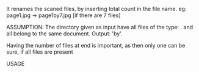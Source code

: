 It renames the scaned files, by inserting total count in the file name.
eg: page1.jpg -> page1by7.jpg [if there are 7 files]

ASSUMPTION:
The directory given as input have all files of the type: <name><pg-num>.<extension> and all belong to the same document. Output: <name><pg-num>'by'<num-pgs>.<extension>

Having the number of files at end is important, as then only one can be sure, if all files are present

 USAGE
<script> <directory>

